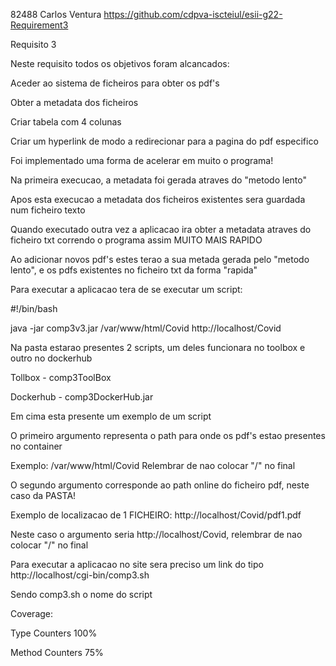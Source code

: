 82488 Carlos Ventura https://github.com/cdpva-iscteiul/esii-g22-Requirement3 

Requisito 3

Neste requisito todos os objetivos foram alcancados:

Aceder ao sistema de ficheiros para obter os pdf's

Obter a metadata dos ficheiros

Criar tabela com 4 colunas

Criar um hyperlink de modo a redirecionar para a pagina do pdf especifico

Foi implementado uma forma de acelerar em muito o programa!

Na primeira execucao, a metadata foi gerada atraves do "metodo lento"

Apos esta execucao a metadata dos ficheiros existentes sera guardada num ficheiro texto

Quando executado outra vez a aplicacao ira obter a metadata atraves do ficheiro txt correndo o programa assim MUITO MAIS RAPIDO

Ao adicionar novos pdf's estes terao a sua metada gerada pelo "metodo lento", e os pdfs existentes no ficheiro txt da forma "rapida"

Para executar a aplicacao tera de se executar um script:

#!/bin/bash 

java -jar comp3v3.jar /var/www/html/Covid http://localhost/Covid

Na pasta estarao presentes 2 scripts, um deles funcionara no toolbox e outro no dockerhub

Tollbox - comp3ToolBox

Dockerhub - comp3DockerHub.jar 

Em cima esta presente um exemplo de um script

O primeiro argumento representa o path para onde os pdf's estao presentes no container

Exemplo: /var/www/html/Covid Relembrar de nao colocar "/" no final

O segundo argumento corresponde ao path online do ficheiro pdf, neste caso da PASTA!

Exemplo de localizacao de 1 FICHEIRO: http://localhost/Covid/pdf1.pdf

Neste caso o argumento seria http://localhost/Covid, relembrar de nao colocar "/" no final

Para executar a aplicacao no site sera preciso um link do tipo http://localhost/cgi-bin/comp3.sh

Sendo comp3.sh o nome do script

Coverage:

Type Counters 100%

Method Counters 75%
